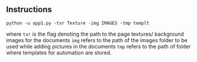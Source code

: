 ## Instructions
`python -u app1.py -txr Texture -img IMAGES -tmp templt`

where `txr` is the flag denoting the path to the page textures/ background images for the documents
  `img` refers to the path of the images folder to be used while adding pictures in the documents
    `tmp` refers to the path of folder where templates for automation are stored.


